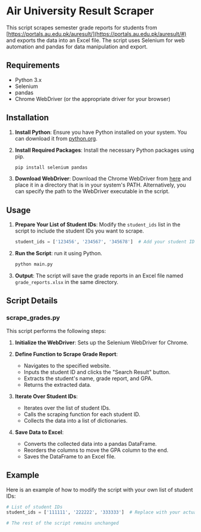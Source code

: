 # Air University Result Scraper

This script scrapes semester grade reports for students from [https://portals.au.edu.pk/auresult/](https://portals.au.edu.pk/auresult/#) and exports the data into an Excel file. The script uses Selenium for web automation and pandas for data manipulation and export.

## Requirements

- Python 3.x
- Selenium
- pandas
- Chrome WebDriver (or the appropriate driver for your browser)

## Installation

1. **Install Python**: Ensure you have Python installed on your system. You can download it from [python.org](https://www.python.org/).

2. **Install Required Packages**: Install the necessary Python packages using pip.
    ```bash
    pip install selenium pandas
    ```

3. **Download WebDriver**: Download the Chrome WebDriver from [here](https://sites.google.com/a/chromium.org/chromedriver/downloads) and place it in a directory that is in your system's PATH. Alternatively, you can specify the path to the WebDriver executable in the script.

## Usage

1. **Prepare Your List of Student IDs**: Modify the `student_ids` list in the script to include the student IDs you want to scrape.
    ```python
    student_ids = ['123456', '234567', '345678']  # Add your student IDs here
    ```

2. **Run the Script**: run it using Python.
    ```bash
    python main.py
    ```

3. **Output**: The script will save the grade reports in an Excel file named `grade_reports.xlsx` in the same directory.

## Script Details

### scrape_grades.py

This script performs the following steps:

1. **Initialize the WebDriver**: Sets up the Selenium WebDriver for Chrome.

2. **Define Function to Scrape Grade Report**:
    - Navigates to the specified website.
    - Inputs the student ID and clicks the "Search Result" button.
    - Extracts the student's name, grade report, and GPA.
    - Returns the extracted data.

3. **Iterate Over Student IDs**:
    - Iterates over the list of student IDs.
    - Calls the scraping function for each student ID.
    - Collects the data into a list of dictionaries.

4. **Save Data to Excel**:
    - Converts the collected data into a pandas DataFrame.
    - Reorders the columns to move the GPA column to the end.
    - Saves the DataFrame to an Excel file.

## Example

Here is an example of how to modify the script with your own list of student IDs:

```python
# List of student IDs
student_ids = ['111111', '222222', '333333']  # Replace with your actual student IDs

# The rest of the script remains unchanged
